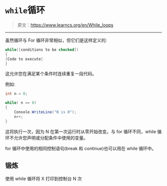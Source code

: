 # `while`循环

> 原文：<https://www.learncs.org/en/While_loops>

* * *

虽然循环与 For 循环非常相似，但它们是这样定义的:

```cs
while([conditions to be checked])
{
[Code to execute]
} 
```

这允许您在满足某个条件时连续重复一段代码。

例如:

```cs
int n = 0;

while( n == 0)
{
    Console.WriteLine("N is 0");
    n++;
} 
```

这将执行一次，因为 N 在第一次运行时从零开始改变。与 for 循环不同，while 循环不允许您声明或分配条件中使用的变量。

for 循环中使用的相同控制语句(break 和 continue)也可以用在 while 循环中。

## 锻炼

使用 while 循环将 X 打印到控制台 N 次